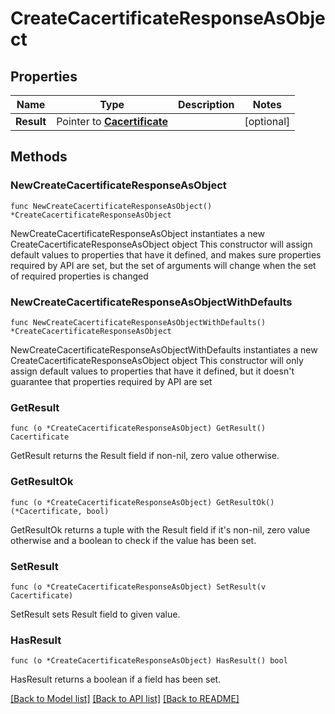 # CreateCacertificateResponseAsObject

## Properties

Name | Type | Description | Notes
------------ | ------------- | ------------- | -------------
**Result** | Pointer to [**Cacertificate**](Cacertificate.md) |  | [optional] 

## Methods

### NewCreateCacertificateResponseAsObject

`func NewCreateCacertificateResponseAsObject() *CreateCacertificateResponseAsObject`

NewCreateCacertificateResponseAsObject instantiates a new CreateCacertificateResponseAsObject object
This constructor will assign default values to properties that have it defined,
and makes sure properties required by API are set, but the set of arguments
will change when the set of required properties is changed

### NewCreateCacertificateResponseAsObjectWithDefaults

`func NewCreateCacertificateResponseAsObjectWithDefaults() *CreateCacertificateResponseAsObject`

NewCreateCacertificateResponseAsObjectWithDefaults instantiates a new CreateCacertificateResponseAsObject object
This constructor will only assign default values to properties that have it defined,
but it doesn't guarantee that properties required by API are set

### GetResult

`func (o *CreateCacertificateResponseAsObject) GetResult() Cacertificate`

GetResult returns the Result field if non-nil, zero value otherwise.

### GetResultOk

`func (o *CreateCacertificateResponseAsObject) GetResultOk() (*Cacertificate, bool)`

GetResultOk returns a tuple with the Result field if it's non-nil, zero value otherwise
and a boolean to check if the value has been set.

### SetResult

`func (o *CreateCacertificateResponseAsObject) SetResult(v Cacertificate)`

SetResult sets Result field to given value.

### HasResult

`func (o *CreateCacertificateResponseAsObject) HasResult() bool`

HasResult returns a boolean if a field has been set.


[[Back to Model list]](../README.md#documentation-for-models) [[Back to API list]](../README.md#documentation-for-api-endpoints) [[Back to README]](../README.md)


